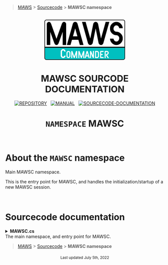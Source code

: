 ﻿> [MAWS][1] &gt; [Sourcecode][2] &gt;  **MAWSC namespace**

<br>
<div align="center">
  <img src="../../.github//Logos/maws-logo-commander-512x256.png" alt="MAWSC logo" width="256">
  <h1> 
    MAWSC SOURCODE DOCUMENTATION
  </h1>

  [![REPOSITORY](https://img.shields.io/badge/REPOSITORY-550055?style=for-the-badge)][1]&nbsp;&nbsp;&nbsp;[![MANUAL](https://img.shields.io/badge/MANUAL-550055?style=for-the-badge)][3]&nbsp;&nbsp;&nbsp;[![SOURCECODE-DOCUMENTATION](https://img.shields.io/badge/SOURCECODE%20DOCUMENTATION-8e008e?style=for-the-badge)][2]
</div>

<div align="center">

# **`NAMESPACE`** MAWSC

</div>

<br>

# About the `MAWSC` namespace
Main MAWSC namespace.

This is the entry point for MAWSC, and handles the initialization/startup of a new MAWSC session.

<br>

# Sourcecode documentation

<details>
<summary>
  <b>MAWSC.cs</b><br>
  The main namespace, and entry point for MAWSC.
</summary>  
This namespace doesn't have much to it, it just handles the initialization of a new MAWSC session. Most of the heavy lifting is done by other namespaces/classes/methods.
<br>

## `MawscInitializer()`
Initialize a new MAWSC session.

### Operation
1. Clear the console.
2. Get the current MMddyy and HHmmss.
3. Verify the basic MAWSC requirements.
4. Load/set MAWSC settings for the session.
5. Verify the MAWSC framework, and resolve any issues.
6. Process the MAWSC Command/Action/Option.

### Notes
* This class/method is designed to be pretty static, and rarely modified.
* **[2]** We get the date/timestamp at the start of the session, and use the same date/timestamp throughout the session. This way anything related to the specific session will be labeled as such.

<br>

</details>

> [MAWS][1] &gt; [Sourcecode][2] &gt;  **MAWSC namespace**


[1]: https://github.com/spectrum-health-systems/MAWSC
[2]: ../Sourcecode/MAWSC-Sourcecode.md
[3]: ../Manual/MAWSC-Manual.md

<div align="center">
  <sub>
    Last updated July 5th, 2022
  </sub>
<br>